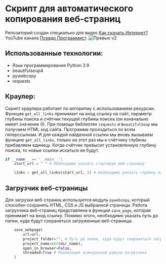 # Скрипт для автоматического копирования веб-страниц

Репозиторий создан специально для видео [Как скачать Интернет?](https://youtu.be/dyB4tMp2Bpg) YouTube канала [Псевдо Программист](https://www.youtube.com/channel/UCr6C1YmaQ0FgsfwzIVd8ZEg).
![Превью v2](https://github.com/IgorVolochay/crawler/assets/44619012/ced712e5-f84d-481e-9c76-5eea4468f186)

## Использованные технологии:
- Язык программирования Python 3.9
- beautifulsoup4
- pywebcopy
- requests

## Краулер:
Скрипт краулера работает по алгоритму с использованием рекурсии. Функция `get_all_links` принимает на вход ссылку на сайт, параметр глубины поиска и счётчик текущей глубины поиска (он изначально имеет значение 0).
При помощи библиотек `requests` и `BeautifulSoup` мы получаем HTML код сайта. Программа проходиться по всем гиперссылкам. И для каждой найденной ссылки мы вновь вызываем функцию `get_all_links`, только на этот раз мы к счётчику глубины прибавляем единицу. Когда счётчик превысит установленную глубину поиска, то новые ссылки искаться не будут.

```python
if __name__ == '__main__':
    start_url = " " # Необходимо указать стартовую веб-страницу

    links = get_all_links(start_url, 1) # Необходимо указать глубину поиска
```

## Загрузчик веб-страницы
Для загрузки веб-страниц используется модуль `pywebcopy`, который способен сохранять HTML, CSS и JS выбранной страницы. Работа загрузчика веб-страниц представлена в функции `save_page`, которая принимает на вход ссылку. Помимо этого, необходимо указать путь до папки, куда будут сохраняться загруженные веб-страницы.

```python
    save_webpage(
        url=url,
        project_folder="", # Путь до папки, куда будут сохраняться загруженные веб-страницы
        project_name=str(dir_name),
        open_in_browser=False, 
        threaded=True # Реализация асинхронной работы загрузчика
    )
```
